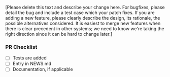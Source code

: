 [Please delete this text and describe your change here.
For bugfixes, please detail the bug and include a test case which your patch fixes.
If you are adding a new feature, please clearly describe the design, its rationale, the possible alternatives considered.
It is easiest to merge new features when there is clear precedent in other systems; we need to know we're taking
the right direction since it can be hard to change later.]

### PR Checklist

- [ ] Tests are added
- [ ] Entry in NEWS.md
- [ ] Documentation, if applicable
